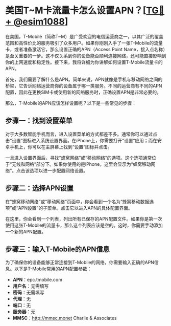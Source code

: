 # 美国T~M卡流量卡怎么设置APN？[[TG💪+ @esim1088](https://t.me/s/esim1088)]

在美国，T-Mobile（简称T~M）是广受欢迎的电信运营商之一，以其广泛的覆盖范围和高性价比的服务吸引了众多用户。如果你刚刚入手了一张T-Mobile的流量卡，或者准备激活它，那么设置正确的APN（Access Point Name，接入点名称）是至关重要的一步。这不仅关系到你的设备能否顺利连接网络，还可能直接影响到你的上网速度和稳定性。接下来，我将详细为你讲解如何设置T-Mobile流量卡的APN。

首先，我们需要了解什么是APN。简单来说，APN就像是手机与移动网络之间的桥梁，它告诉网络运营商你的设备属于哪一类服务。不同的运营商有不同的APN配置，因此在更换SIM卡或使用新的网络服务时，正确设置APN是非常必要的。

那么，T-Mobile的APN应该怎样设置呢？以下是一些常见的步骤：

## 步骤一：找到设置菜单

对于大多数智能手机而言，进入设置菜单的方式都差不多。通常你可以通过点击“设置”图标进入系统设置界面。在iPhone上，你需要打开“设置”应用；而在安卓手机上，你可以在主屏幕上找到“设置”图标并点击。

一旦进入设置界面后，寻找“蜂窝网络”或“移动网络”的选项。这个选项通常位于“无线和网络”部分下。如果你使用的是iPhone，这里会显示为“蜂窝移动网络”。点击该选项以进一步配置网络设置。

## 步骤二：选择APN设置

在“蜂窝移动网络”或“移动网络”页面中，你会看到一个名为“蜂窝移动数据选项”或“APN设置”的子菜单。点击它以进入APN的具体配置界面。

在这里，你会看到一个列表，列出所有已保存的APN配置文件。如果你是第一次使用这张T-Mobile的流量卡，那么这个列表应该是空的。这时，你需要手动添加一个新的APN配置。

## 步骤三：输入T-Mobile的APN信息

为了确保你的设备能够正常连接到T-Mobile的网络，你需要输入正确的APN信息。以下是T-Mobile常用的APN配置参数：

- **APN**：epc.tmobile.com  
- **用户名**：无需填写  
- **密码**：无需填写  
- **代理**：无  
- **端口**：无  
- **服务器**：无  
- **MMSC**：http://mmsc.monet Charlie & Associates